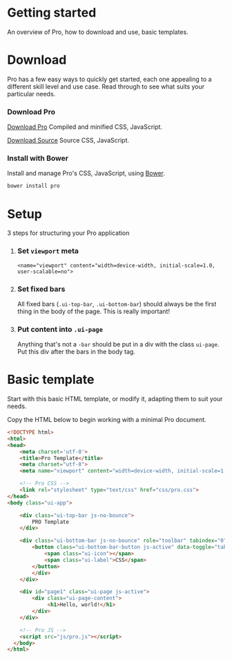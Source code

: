 <div class="section-header">
    <h1 class="section-title">Getting started</h1>
    <p class="section-description">An overview of Pro, how to download and use, basic templates.</p>
</div>

<h1 id="download" class="article-title">Download</h1>

<p>Pro has a few easy ways to quickly get started, each one appealing to a different skill level and use case. Read through to see what suits your particular needs.</p>

<h3>Download Pro</h3>
<p><a href="#" class="ui-button" role="button" onclick="">Download Pro</a> Compiled and minified CSS, JavaScript.</p>

<p><a href="#" class="ui-button" role="button" onclick="">Download Source</a> Source CSS, JavaScript.</p>

<h3>Install with Bower</h3>
<p>Install and manage Pro's CSS, JavaScript, using <a href="http://bower.io">Bower</a>.</p>

```bash
bower install pro
```

<h1 id="setup" class="article-title">Setup</h1>

3 steps for structuring your Pro application

<ol>
    <li>
        <h3>Set <code>viewport</code> meta</h3>
        <p><code>&lt;name="viewport" content="width=device-width, initial-scale=1.0, user-scalable=no"&gt;</code></p>
    </li>
    <li>
        <h3>Set fixed bars</h3>
        <p>All fixed bars (<code>.ui-top-bar</code>, <code>.ui-bottom-bar</code>) should always be the first thing in the body of the page. This is really important!</p>
    </li>
    <li>
        <h3>Put content into <code>.ui-page</code> </h3>
        <p>Anything that's not a <code>-bar</code> should be put in a div with the class <code>ui-page</code>. Put this div after the bars in the body tag.</p>
    </li>
</ol>

<h1 id="basic-template" class="article-title">Basic template</h1>

Start with this basic HTML template, or modify it, adapting them to suit your needs.

Copy the HTML below to begin working with a minimal Pro document.

```html
<!DOCTYPE html>
<html>
<head>
    <meta charset='utf-8'>
    <title>Pro Template</title>
    <meta charset="utf-8">
    <meta name="viewport" content="width=device-width, initial-scale=1.0, user-scalable=no">

    <!-- Pro CSS -->
    <link rel="stylesheet" type="text/css" href="css/pro.css">
</head>
<body class="ui-app">

    <div class="ui-top-bar js-no-bounce">
        PRO Template
    </div>

    <div class="ui-bottom-bar js-no-bounce" role="toolbar" tabindex="0">
        <button class="ui-bottom-bar-button js-active" data-toggle="tab" data-target="#page1">
            <span class="ui-icon"></span>
            <span class="ui-label">CSS</span>
        </button>
        </div>
    </div>

    <div id="page1" class="ui-page js-active">
        <div class="ui-page-content">
             <h1>Hello, world!</h1>
        </div>
    </div>

    <!-- Pro JS -->
    <script src="js/pro.js"></script>
  </body>
</html>
```

